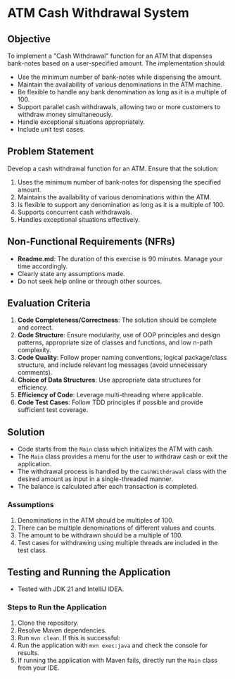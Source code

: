 # ATM Cash Withdrawal System

## Objective

To implement a "Cash Withdrawal" function for an ATM that dispenses bank-notes based on a user-specified amount. The implementation should:

- Use the minimum number of bank-notes while dispensing the amount.
- Maintain the availability of various denominations in the ATM machine.
- Be flexible to handle any bank denomination as long as it is a multiple of 100.
- Support parallel cash withdrawals, allowing two or more customers to withdraw money simultaneously.
- Handle exceptional situations appropriately.
- Include unit test cases.

## Problem Statement

Develop a cash withdrawal function for an ATM. Ensure that the solution:

1. Uses the minimum number of bank-notes for dispensing the specified amount.
2. Maintains the availability of various denominations within the ATM.
3. Is flexible to support any denomination as long as it is a multiple of 100.
4. Supports concurrent cash withdrawals.
5. Handles exceptional situations effectively.

## Non-Functional Requirements (NFRs)

- **Readme.md**: The duration of this exercise is 90 minutes. Manage your time accordingly.
- Clearly state any assumptions made.
- Do not seek help online or through other sources.

## Evaluation Criteria

1. **Code Completeness/Correctness**: The solution should be complete and correct.
2. **Code Structure**: Ensure modularity, use of OOP principles and design patterns, appropriate size of classes and functions, and low n-path complexity.
3. **Code Quality**: Follow proper naming conventions, logical package/class structure, and include relevant log messages (avoid unnecessary comments).
4. **Choice of Data Structures**: Use appropriate data structures for efficiency.
5. **Efficiency of Code**: Leverage multi-threading where applicable.
6. **Code Test Cases**: Follow TDD principles if possible and provide sufficient test coverage.

## Solution

* Code starts from the `Main` class which initializes the ATM with cash.
* The `Main` class provides a menu for the user to withdraw cash or exit the application.
* The withdrawal process is handled by the `CashWithdrawal` class with the desired amount as input in a single-threaded manner.
* The balance is calculated after each transaction is completed.

### Assumptions

1. Denominations in the ATM should be multiples of 100.
2. There can be multiple denominations of different values and counts.
3. The amount to be withdrawn should be a multiple of 100.
4. Test cases for withdrawing using multiple threads are included in the test class.

## Testing and Running the Application

* Tested with JDK 21 and IntelliJ IDEA.

### Steps to Run the Application

1. Clone the repository.
2. Resolve Maven dependencies.
3. Run `mvn clean`. If this is successful:
4. Run the application with `mvn exec:java` and check the console for results.
5. If running the application with Maven fails, directly run the `Main` class from your IDE.
